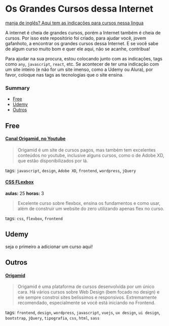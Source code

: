 # Os Grandes Cursos dessa Internet

[manja de inglês? Aqui tem as indicações para cursos nessa lingua](https://github.com/rochabianca/the-great-courses-of-the-Internet/blob/master/README.md)

A internet é cheia de grandes cursos, porém a Internet também é cheia de cursos. Por isso este repositório foi criado, para ajudar você, jovem gafanhoto, a encontrar os grandes cursos dessa Internet. E se você sabe de algum curso muito bom e quer ele aqui, não se acanhe, contribua!

Para ajudar na sua procura, estou colocando junto com as indicações, tags como `any`, `javascript`, `react`, etc. Se acontecer de ter uma indicação com um site inteiro (e não for um site imenso, como a Udemy ou Alura), por favor, coloque nas tags as tecnologias que o site ensina.

### Summary

- [Free](https://github.com/rochabianca/the-great-courses-of-the-Internet/blob/master/README_pt-br.md#free)
- [Udemy](https://github.com/rochabianca/the-great-courses-of-the-Internet/blob/master/README_pt-br.md#udemy)
- [Outros](https://github.com/rochabianca/the-great-courses-of-the-Internet/blob/master/README_pt-br.md#outros)

## Free

#### [Canal Origamid, no Youtube](https://www.youtube.com/user/origamidlabs)

> Origamid é um site de cursos pagos, mas também tem excelentes conteúdos no youtube, inclusive alguns cursos, como o de Adobe XD, que estão disponibilizados por lá.

tags: `javascript`, `design`, `Adobe XD`, `frontend`, `wordpress`, `jQuery`

#### [CSS FLexbox](https://www.origamid.com/curso/css-flexbox/)

**aulas:** 25
**horas:** 3

> Excelente curso sobre flexbox, ensina os fundamentos e como usar, além de construir um website do zero utilizando apenas flex no curso.

tags: `css`, `flexbox`, `frontend`

## Udemy

seja o primeiro a adicionar um curso aqui!

## Outros

#### [Origamid](https://www.origamid.com/)

> Origamid é uma plataforma de cursos desenvolvida por um único cara. Há vários cursos sobre Web Design (bem focado no design) e ele sempre constroí sites belíssimos e responsivos. Extremamente recomendado, especialmente se você está iniciando no Frontend.

tags: `frontend`, `design`, `wordpress`, `javascript`, `vuejs`, `ux design`, `ui design`, `bootstrap`, `jQuery`, `tipografia`, `css`, `html`, `sass`
